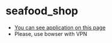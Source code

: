 # seafood_shop
* [You can see application on this page](https://laughing-hermann-b5f25e.netlify.com)
* Please, use bowser with VPN
